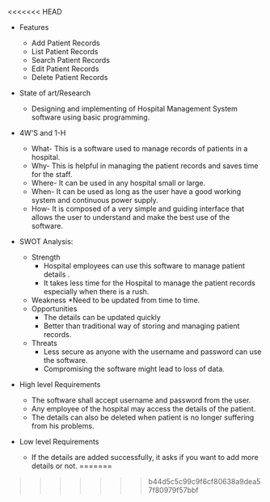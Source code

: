 <<<<<<< HEAD
* Features
     * Add Patient Records
     * List Patient Records
     * Search Patient Records
     * Edit Patient Records
     * Delete Patient Records
* State of art/Research
     * Designing and implementing of Hospital Management System software using basic programming.
* 4W'S and 1-H
   * What- This is a software used to manage records of patients in a hospital.
   * Why- This is helpful in managing the patient records and saves time for the staff.
   * Where- It can be used in any hospital small or large.
   * When- It can be used as long as the user have a good working system and continuous power supply.
   * How- It is composed of a very simple and guiding interface that allows the user to understand and make the best use of the software.
* SWOT Analysis:
  * Strength
    * Hospital employees can use this software to manage patient details .
    * It takes less time for the Hospital to manage the patient records especially when there is a rush.
  * Weakness
    *Need to be updated from time to time.
  * Opportunities
    * The details can be updated quickly
    * Better than traditional way of storing and managing patient records.
  * Threats
    * Less secure as anyone with the username and password can use the software.
    * Compromising the software might lead to loss of data.

* High level Requirements
  * The software shall accept username and password from the user.
  * Any employee of the hospital may access the details of the patient.
  * The details can also be deleted when patient is no longer suffering from his problems.
* Low level Requirements
  * If the details are added successfully, it asks if you want to add more details or not. 
=======

>>>>>>> b44d5c5c99c9f6cf80638a9dea57f80979f57bbf
